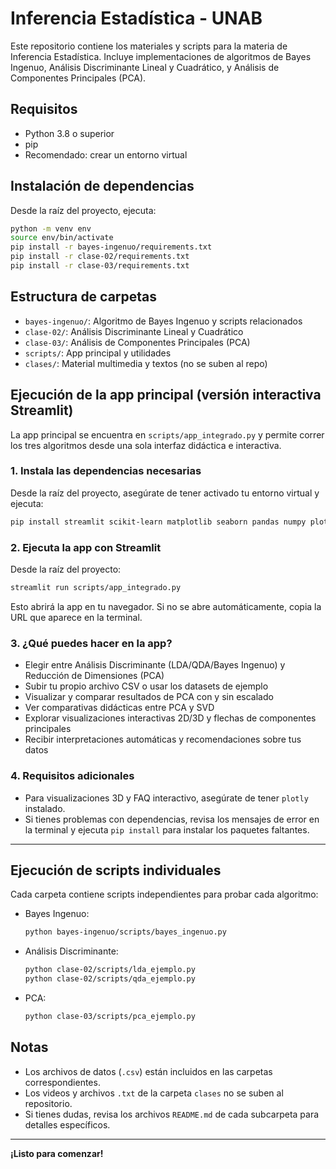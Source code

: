 # Inferencia Estadística - UNAB

Este repositorio contiene los materiales y scripts para la materia de Inferencia Estadística. Incluye implementaciones de algoritmos de Bayes Ingenuo, Análisis Discriminante Lineal y Cuadrático, y Análisis de Componentes Principales (PCA).

## Requisitos

- Python 3.8 o superior
- pip
- Recomendado: crear un entorno virtual

## Instalación de dependencias

Desde la raíz del proyecto, ejecuta:

```bash
python -m venv env
source env/bin/activate
pip install -r bayes-ingenuo/requirements.txt
pip install -r clase-02/requirements.txt
pip install -r clase-03/requirements.txt
```

## Estructura de carpetas

- `bayes-ingenuo/`: Algoritmo de Bayes Ingenuo y scripts relacionados
- `clase-02/`: Análisis Discriminante Lineal y Cuadrático
- `clase-03/`: Análisis de Componentes Principales (PCA)
- `scripts/`: App principal y utilidades
- `clases/`: Material multimedia y textos (no se suben al repo)


## Ejecución de la app principal (versión interactiva Streamlit)

La app principal se encuentra en `scripts/app_integrado.py` y permite correr los tres algoritmos desde una sola interfaz didáctica e interactiva.

### 1. Instala las dependencias necesarias

Desde la raíz del proyecto, asegúrate de tener activado tu entorno virtual y ejecuta:

```bash
pip install streamlit scikit-learn matplotlib seaborn pandas numpy plotly
```

### 2. Ejecuta la app con Streamlit

Desde la raíz del proyecto:

```bash
streamlit run scripts/app_integrado.py
```

Esto abrirá la app en tu navegador. Si no se abre automáticamente, copia la URL que aparece en la terminal.

### 3. ¿Qué puedes hacer en la app?

- Elegir entre Análisis Discriminante (LDA/QDA/Bayes Ingenuo) y Reducción de Dimensiones (PCA)
- Subir tu propio archivo CSV o usar los datasets de ejemplo
- Visualizar y comparar resultados de PCA con y sin escalado
- Ver comparativas didácticas entre PCA y SVD
- Explorar visualizaciones interactivas 2D/3D y flechas de componentes principales
- Recibir interpretaciones automáticas y recomendaciones sobre tus datos

### 4. Requisitos adicionales

- Para visualizaciones 3D y FAQ interactivo, asegúrate de tener `plotly` instalado.
- Si tienes problemas con dependencias, revisa los mensajes de error en la terminal y ejecuta `pip install` para instalar los paquetes faltantes.

---

## Ejecución de scripts individuales

Cada carpeta contiene scripts independientes para probar cada algoritmo:

- Bayes Ingenuo:
  ```bash
  python bayes-ingenuo/scripts/bayes_ingenuo.py
  ```
- Análisis Discriminante:
  ```bash
  python clase-02/scripts/lda_ejemplo.py
  python clase-02/scripts/qda_ejemplo.py
  ```
- PCA:
  ```bash
  python clase-03/scripts/pca_ejemplo.py
  ```

## Notas

- Los archivos de datos (`.csv`) están incluidos en las carpetas correspondientes.
- Los videos y archivos `.txt` de la carpeta `clases` no se suben al repositorio.
- Si tienes dudas, revisa los archivos `README.md` de cada subcarpeta para detalles específicos.

---

**¡Listo para comenzar!**
